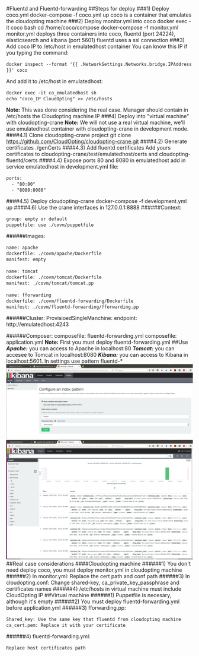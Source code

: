 #Fluentd and Fluentd-forwarding
##Steps for deploy
###1) Deploy coco.yml
    docker-compose -f coco.yml up
coco is a container that emulates the cloudopting machine
###2) Deploy monitor.yml into coco
    docker exec -it coco bash
    cd /home/coco/compose
    docker-compose -f monitor.yml
monitor.yml deploys three containers into coco, fluentd (port 24224), elasticsearch and kibana (port 5601)
fluentd uses a ssl connection
###3) Add coco IP to /etc/host in emulatedhost container
You can know this IP if you typing the command:

    docker inspect --format '{{ .NetworkSettings.Networks.bridge.IPAddress }}' coco
And add it to /etc/host in emulatedhost:

    docker exec -it co_emulatedhost sh
    echo "coco_IP CloudOpting" >> /etc/hosts
**Note:** This was done considering the real case. Manager should contain in /etc/hosts the Cloudopting machine IP
###4) Deploy into "virtual machine" with cloudopting-crane
**Note:** We will not use a real virtual machine, we'll use emulatedhost container with cloudopting-crane in development mode.
####4.1) Clone cloudopting-crane project
git clone https://github.com/CloudOpting/cloudopting-crane.git
####4.2) Generate certificates
    ./genCerts
####4.3) Add fluentd certificates
Add yours certificates to cloudopting-crane/test/emulatedhost/certs and cloudopting-fluentd/certs
####4.4) Expose ports 80 and 8080 in emulatedhost
add in service emulatedhost in development.yml file:

    ports:
      - "80:80"
      - "8080:8080"
####4.5) Deploy cloudopting-crane
    docker-compose -f development.yml up
####4.6) Use the crane interfaces in 127.0.0.1:8888
######Context:

    group: empty or default
    puppetfile: use ./covm/puppetfile

######Images:

    name: apache
    dockerfile: ./covm/apache/Dockerfile
    manifest: empty

    name: tomcat
    dockerfile: ./covm/tomcat/Dockerfile
    manifest: ./covm/tomcat/tomcat.pp

    name: fforwarding
    dockerfile: ./covm/fluentd-forwarding/Dockerfile
    manifest: ./covm/fluentd-forwarding/fforwarding.pp

######Cluster:
    ProvisioedSingleManchine: endpoint: http://emulatedhost:4243

######Composer:
    composefile: fluentd-forwarding.yml
    composefile: application.yml
**Note:** First you must deploy fluentd-forwarding.yml
##Use
**_Apache:_** you can access to Apache in localhost:80
**_Tomcat:_** you can accesee to Tomcat in localhost:8080
**_Kibana:_** you can access to Kibana in localhost:5601. In settings use pattern fluentd-*
![settings](resources/kibana-settings.png)
![discover](resources/kibana-discover.png)
##Real case considerations
####Cloudopting machine
######1) You don't need deploy coco, you must deploy monitor.yml in cloudopting machine
######2) In monitor.yml: Replace the cert path and conf path
######3) In cloudopting.conf: Change shared-key, ca_private_key_passphrase and certificates names
######4) /etc/hosts in virtual machine must include CloudOpting IP
##Virtual machine
######1) Puppetfile is necesary, although it's empty
######2) You must deploy fluentd-forwarding.yml before application.yml
######3) fforwarding.pp:

    Shared_key: Use the same key that fluentd from cloudopting machine
    ca_cert.pem: Replace it with your certificate
######4) fluentd-forwarding.yml:

    Replace host certificates path
